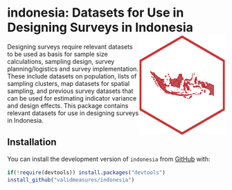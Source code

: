
<!-- README.md is generated from README.Rmd. Please edit that file -->

# indonesia: Datasets for Use in Designing Surveys in Indonesia <img src="man/figures/indonesia.png" width="200px" align="right" />

Designing surveys require relevant datasets to be used as basis for
sample size calculations, sampling design, survey planning/logistics and
survey implementation. These include datasets on population, lists of
sampling clusters, map datasets for spatial sampling, and previous
survey datasets that can be used for estimating indicator variance and
design effects. This package contains relevant datasets for use in
designing surveys in Indonesia.

## Installation

You can install the development version of `indonesia` from
[GitHub](https://github.com/validmeasures/indonesia) with:

``` r
if(!require(devtools)) install.packages("devtools")
install_github("validmeasures/indonesia")
```
